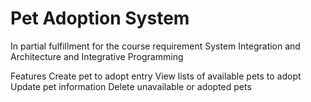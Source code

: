 # Pet Adoption System

In partial fulfillment for the course requirement System Integration and Architecture and Integrative Programming

Features
Create pet to adopt entry
View lists of available pets to adopt
Update pet information
Delete unavailable or adopted pets
